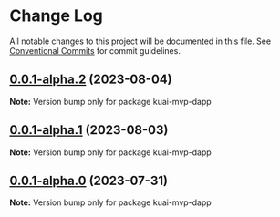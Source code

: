 # Change Log

All notable changes to this project will be documented in this file.
See [Conventional Commits](https://conventionalcommits.org) for commit guidelines.

## [0.0.1-alpha.2](https://github.com/ckb-js/kuai/compare/v0.0.1-alpha.1...v0.0.1-alpha.2) (2023-08-04)

**Note:** Version bump only for package kuai-mvp-dapp





## [0.0.1-alpha.1](https://github.com/ckb-js/kuai/compare/v0.0.1-alpha.0...v0.0.1-alpha.1) (2023-08-03)

**Note:** Version bump only for package kuai-mvp-dapp

## [0.0.1-alpha.0](https://github.com/ckb-js/kuai/compare/v0.0.1-alpha...v0.0.1-alpha.0) (2023-07-31)

**Note:** Version bump only for package kuai-mvp-dapp

